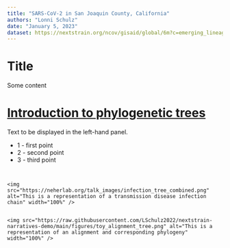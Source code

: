 ```yaml
---
title: "SARS-CoV-2 in San Joaquin County, California"
authors: "Lonni Schulz"
date: "January 5, 2023"
dataset: https://nextstrain.org/ncov/gisaid/global/6m?c=emerging_lineage&d=tree,frequencies&m=div&p=full)
---
```


# Title

Some content



# [Introduction to phylogenetic trees](https://nextstrain.org/ncov/gisaid/global/6m?c=emerging_lineage&d=tree,frequencies&m=div&p=full)

Text to be displayed in the left-hand panel.

- 1 - first point
- 2 - second point
- 3 - third point

```auspiceMainDisplayMarkdown


<img src="https://neherlab.org/talk_images/infection_tree_combined.png" alt="This is a representation of a transmission disease infection chain" width="100%" />


<img src="https://raw.githubusercontent.com/LSchulz2022/nextstrain-narratives-demo/main/figures/toy_alignment_tree.png" alt="This is a representation of an alignment and corresponding phylogeny" width="100%" />





```
